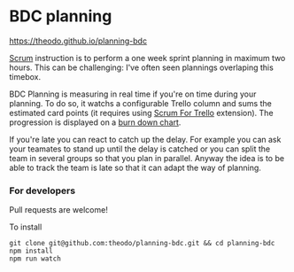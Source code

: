 # BDC planning

https://theodo.github.io/planning-bdc

[Scrum](https://en.wikipedia.org/wiki/Scrum_(software_development)) instruction is to perform a one week sprint planning in maximum two hours. This can be challenging: I've often seen plannings overlaping this timebox.

BDC Planning is measuring in real time if you're on time during your planning. To do so, it watchs a configurable Trello column and sums the estimated card points (it requires using [Scrum For Trello](https://chrome.google.com/webstore/detail/scrum-for-trello/jdbcdblgjdpmfninkoogcfpnkjmndgje) extension). The progression is displayed on a [burn down chart](https://en.wikipedia.org/wiki/Burn_down_chart).

If you're late you can react to catch up the delay. For example you can ask your teamates
to stand up until the delay is catched or you can split the team in
several groups so that you plan in parallel. Anyway the idea is to be able
to track the team is late so that it can adapt the way of planning.

### For developers

Pull requests are welcome!

To install

```shell
git clone git@github.com:theodo/planning-bdc.git && cd planning-bdc
npm install
npm run watch
```
